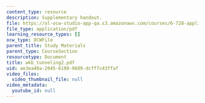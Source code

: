 ```yaml
---
content_type: resource
description: Supplementary handout.
file: https://ol-ocw-studio-app-qa.s3.amazonaws.com/courses/6-728-applied-quantum-and-statistical-physics-fall-2006/ae3ea48a204561909689dcff7c43ffaf_wkb_tunneling2.pdf
file_type: application/pdf
learning_resource_types: []
ocw_type: OCWFile
parent_title: Study Materials
parent_type: CourseSection
resourcetype: Document
title: wkb_tunneling2.pdf
uid: ae3ea48a-2045-6190-9689-dcff7c43ffaf
video_files:
  video_thumbnail_file: null
video_metadata:
  youtube_id: null
---
```

